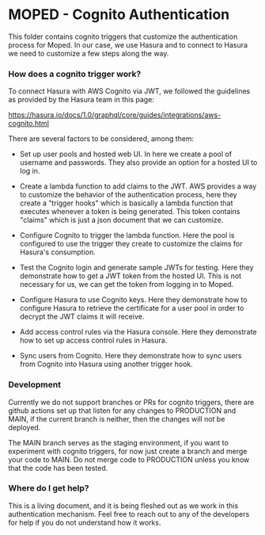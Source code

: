 # MOPED - Cognito Authentication

This folder contains cognito triggers that customize the authentication
process for Moped. In our case, we use Hasura and to connect to Hasura
we need to customize a few steps along the way.

### How does a cognito trigger work?

To connect Hasura with AWS Cognito via JWT, we followed the guidelines
as provided by the Hasura team in this page:

https://hasura.io/docs/1.0/graphql/core/guides/integrations/aws-cognito.html

There are several factors to be considered, among them:

- Set up user pools and hosted web UI. In here we create a pool of username
and passwords. They also provide an option for a hosted UI to log in.

- Create a lambda function to add claims to the JWT. AWS provides a way
to customize the behavior of the authentication process, here they create
a "trigger hooks" which is basically a lambda function that executes whenever a token
is being generated. This token contains "claims" which is just a json
document that we can customize. 

- Configure Cognito to trigger the lambda function. Here the pool is
configured to use the trigger they create to customize the claims for
Hasura's consumption.

- Test the Cognito login and generate sample JWTs for testing. Here they
demonstrate how to get a JWT token from the hosted UI. This is not necessary
for us, we can get the token from logging in to Moped.

- Configure Hasura to use Cognito keys. Here they demonstrate how to configure
Hasura to retrieve the certificate for a user pool in order to decrypt the JWT
claims it will receive.

- Add access control rules via the Hasura console. Here they demonstrate how to
set up access control rules in Hasura.

- Sync users from Cognito. Here they demonstrate how to sync users from
Cognito into Hasura using another trigger hook.

### Development

Currently we do not support branches or PRs for cognito triggers, there
are github actions set up that listen for any changes to PRODUCTION and MAIN,
if the current branch is neither, then the changes will not be deployed.

The MAIN branch serves as the staging environment, if you want to experiment
with cognito triggers, for now just create a branch and merge your code to MAIN.
Do not merge code to PRODUCTION unless you know that the code has been tested.

### Where do I get help?

This is a living document, and it is being fleshed out as we work in this
authentication mechanism. Feel free to reach out to any of the developers
for help if you do not understand how it works.





